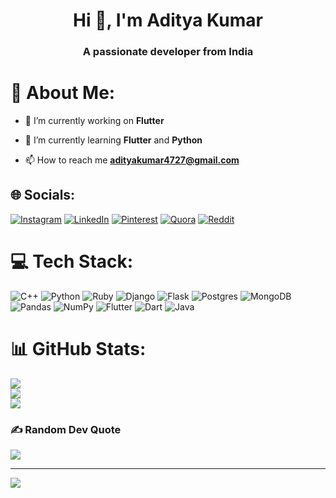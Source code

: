 <h1 align="center">Hi 👋, I'm Aditya Kumar</h1>
<h3 align="center">A passionate developer from India</h3>

# 💫 About Me:<br>
- 🔭 I’m currently working on **Flutter**

- 🌱 I’m currently learning **Flutter** and **Python**

- 📫 How to reach me **adityakumar4727@gmail.com**



## 🌐 Socials:
[![Instagram](https://img.shields.io/badge/Instagram-%23E4405F.svg?logo=Instagram&logoColor=white)](https://instagram.com/adiictedd) [![LinkedIn](https://img.shields.io/badge/LinkedIn-%230077B5.svg?logo=linkedin&logoColor=white)](https://linkedin.com/in/aditya-kumar-26645b229) [![Pinterest](https://img.shields.io/badge/Pinterest-%23E60023.svg?logo=Pinterest&logoColor=white)](https://pinterest.com/adityakumar4727) [![Quora](https://img.shields.io/badge/Quora-%23B92B27.svg?logo=Quora&logoColor=white)](https://quora.com/profile/Aditya-Kumar-6553) [![Reddit](https://img.shields.io/badge/Reddit-%23FF4500.svg?logo=Reddit&logoColor=white)](https://reddit.com/user/Beardeadbeast09) 

# 💻 Tech Stack:
![C++](https://img.shields.io/badge/c++-%2300599C.svg?style=for-the-badge&logo=c%2B%2B&logoColor=white) ![Python](https://img.shields.io/badge/python-3670A0?style=for-the-badge&logo=python&logoColor=ffdd54) ![Ruby](https://img.shields.io/badge/ruby-%23CC342D.svg?style=for-the-badge&logo=ruby&logoColor=white) ![Django](https://img.shields.io/badge/django-%23092E20.svg?style=for-the-badge&logo=django&logoColor=white) ![Flask](https://img.shields.io/badge/flask-%23000.svg?style=for-the-badge&logo=flask&logoColor=white) ![Postgres](https://img.shields.io/badge/postgres-%23316192.svg?style=for-the-badge&logo=postgresql&logoColor=white) ![MongoDB](https://img.shields.io/badge/MongoDB-%234ea94b.svg?style=for-the-badge&logo=mongodb&logoColor=white) ![Pandas](https://img.shields.io/badge/pandas-%23150458.svg?style=for-the-badge&logo=pandas&logoColor=white) ![NumPy](https://img.shields.io/badge/numpy-%23013243.svg?style=for-the-badge&logo=numpy&logoColor=white) ![Flutter](https://img.shields.io/badge/Flutter-%2302569B.svg?style=for-the-badge&logo=Flutter&logoColor=white) ![Dart](https://img.shields.io/badge/dart-%230175C2.svg?style=for-the-badge&logo=dart&logoColor=white) ![Java](https://img.shields.io/badge/Java-ED8B00?style=for-the-badge&logo=openjdk&logoColor=white)
# 📊 GitHub Stats:
![](https://github-readme-stats.vercel.app/api?username=Aditya0973&theme=dark&hide_border=false&include_all_commits=true&count_private=true)<br/>
![](https://github-readme-streak-stats.herokuapp.com/?user=Aditya0973&theme=dark&hide_border=false)<br/>
![](https://github-readme-stats.vercel.app/api/top-langs/?username=Aditya0973&theme=dark&hide_border=false&include_all_commits=true&count_private=true&layout=compact)

### ✍️ Random Dev Quote
![](https://quotes-github-readme.vercel.app/api?type=horizontal&theme=radical)

---
[![](https://visitcount.itsvg.in/api?id=Aditya0973&icon=0&color=0)](https://visitcount.itsvg.in)

<!-- Proudly created with GPRM ( https://gprm.itsvg.in ) -->
